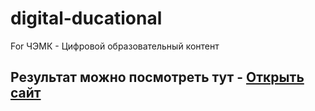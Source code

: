 # digital-ducational
For ЧЭМК - Цифровой образовательный контент
## Результат можно посмотреть тут - [Открыть сайт](https://rykitik.github.io/digital-ducational/ "ЦОК")
